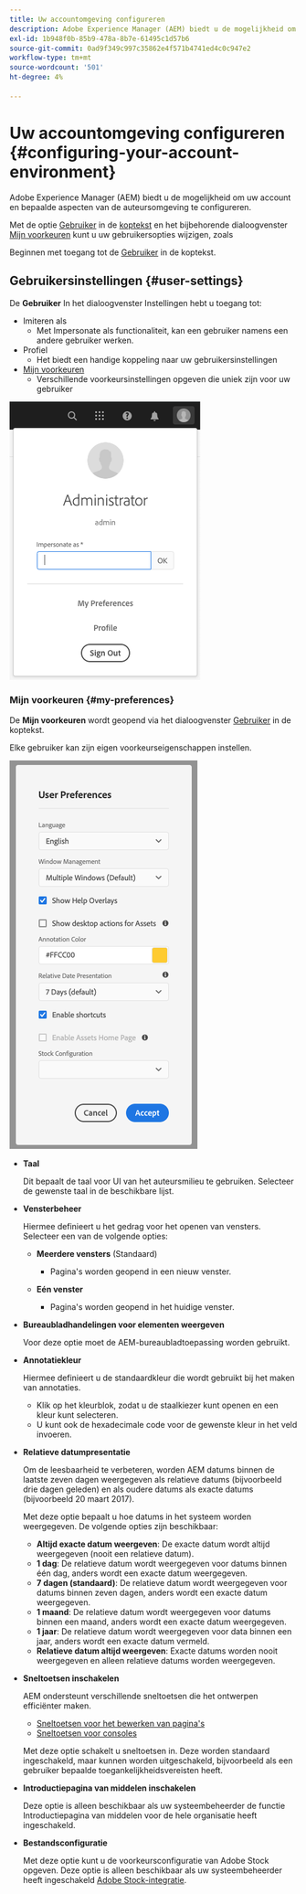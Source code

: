 ```yaml
---
title: Uw accountomgeving configureren
description: Adobe Experience Manager (AEM) biedt u de mogelijkheid om uw account en bepaalde aspecten van de auteursomgeving te configureren.
exl-id: 1b948f0b-85b9-478a-8b7e-61495c1d57b6
source-git-commit: 0ad9f349c997c35862e4f571b4741ed4c0c947e2
workflow-type: tm+mt
source-wordcount: '501'
ht-degree: 4%

---
```


# Uw accountomgeving configureren {#configuring-your-account-environment}

Adobe Experience Manager (AEM) biedt u de mogelijkheid om uw account en bepaalde aspecten van de auteursomgeving te configureren.

Met de optie [Gebruiker](#user-settings) in de [koptekst](/help/sites-cloud/authoring/getting-started/basic-handling.md#the-header) en het bijbehorende dialoogvenster [Mijn voorkeuren](#my-preferences) kunt u uw gebruikersopties wijzigen, zoals

Beginnen met toegang tot de [Gebruiker](#user-settings) in de koptekst.

## Gebruikersinstellingen {#user-settings}

De **Gebruiker** In het dialoogvenster Instellingen hebt u toegang tot:

* Imiteren als
   * Met Impersonate als functionaliteit, kan een gebruiker namens een andere gebruiker werken. <!--With the [Impersonate as](/help/sites-administering/security.md#impersonating-another-user) functionality, a user can work on behalf of another user.-->
* Profiel
   * Het biedt een handige koppeling naar uw gebruikersinstellingen <!--Offers a convenient link to your [user settings](/help/sites-administering/security.md))-->
* [Mijn voorkeuren](#my-preferences)
   * Verschillende voorkeursinstellingen opgeven die uniek zijn voor uw gebruiker

![Gebruikersinstellingen](/help/sites-cloud/authoring/assets/user-settings.png)

### Mijn voorkeuren {#my-preferences}

De **Mijn voorkeuren** wordt geopend via het dialoogvenster [Gebruiker](#user-settings) in de koptekst.

Elke gebruiker kan zijn eigen voorkeurseigenschappen instellen.

![Mijn voorkeuren](/help/sites-cloud/authoring/assets/user-preferences.png)

* **Taal**

  Dit bepaalt de taal voor UI van het auteursmilieu te gebruiken. Selecteer de gewenste taal in de beschikbare lijst.

* **Vensterbeheer**

  Hiermee definieert u het gedrag voor het openen van vensters. Selecteer een van de volgende opties:

   * **Meerdere vensters** (Standaard)

      * Pagina&#39;s worden geopend in een nieuw venster.

   * **Eén venster**

      * Pagina&#39;s worden geopend in het huidige venster.

* **Bureaubladhandelingen voor elementen weergeven**

  Voor deze optie moet de AEM-bureaubladtoepassing worden gebruikt.

* **Annotatiekleur**

  Hiermee definieert u de standaardkleur die wordt gebruikt bij het maken van annotaties.

   * Klik op het kleurblok, zodat u de staalkiezer kunt openen en een kleur kunt selecteren.
   * U kunt ook de hexadecimale code voor de gewenste kleur in het veld invoeren.

* **Relatieve datumpresentatie**

  Om de leesbaarheid te verbeteren, worden AEM datums binnen de laatste zeven dagen weergegeven als relatieve datums (bijvoorbeeld drie dagen geleden) en als oudere datums als exacte datums (bijvoorbeeld 20 maart 2017).

  Met deze optie bepaalt u hoe datums in het systeem worden weergegeven. De volgende opties zijn beschikbaar:

   * **Altijd exacte datum weergeven**: De exacte datum wordt altijd weergegeven (nooit een relatieve datum).
   * **1 dag**: De relatieve datum wordt weergegeven voor datums binnen één dag, anders wordt een exacte datum weergegeven.
   * **7 dagen (standaard)**: De relatieve datum wordt weergegeven voor datums binnen zeven dagen, anders wordt een exacte datum weergegeven.
   * **1 maand**: De relatieve datum wordt weergegeven voor datums binnen een maand, anders wordt een exacte datum weergegeven.
   * **1 jaar**: De relatieve datum wordt weergegeven voor data binnen een jaar, anders wordt een exacte datum vermeld.
   * **Relatieve datum altijd weergeven**: Exacte datums worden nooit weergegeven en alleen relatieve datums worden weergegeven.

* **Sneltoetsen inschakelen**

  AEM ondersteunt verschillende sneltoetsen die het ontwerpen efficiënter maken.

   * [Sneltoetsen voor het bewerken van pagina&#39;s](/help/sites-cloud/authoring/fundamentals/keyboard-shortcuts.md)
   * [Sneltoetsen voor consoles](/help/sites-cloud/authoring/getting-started/keyboard-shortcuts.md)

  Met deze optie schakelt u sneltoetsen in. Deze worden standaard ingeschakeld, maar kunnen worden uitgeschakeld, bijvoorbeeld als een gebruiker bepaalde toegankelijkheidsvereisten heeft.

* **Introductiepagina van middelen inschakelen**

  Deze optie is alleen beschikbaar als uw systeembeheerder de functie Introductiepagina van middelen voor de hele organisatie heeft ingeschakeld.

* **Bestandsconfiguratie**

  Met deze optie kunt u de voorkeursconfiguratie van Adobe Stock opgeven. Deze optie is alleen beschikbaar als uw systeembeheerder heeft ingeschakeld [Adobe Stock-integratie](/help/assets/aem-assets-adobe-stock.md).
